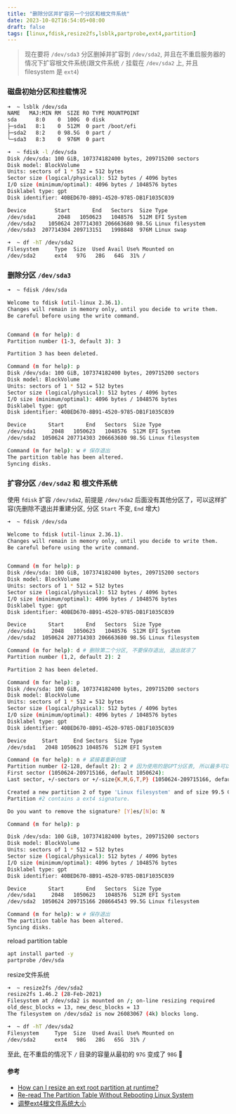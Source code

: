 ```yaml
---
title: "删除分区并扩容另一个分区和根文件系统"
date: 2023-10-02T16:54:05+08:00
draft: false
tags: [linux,fdisk,resize2fs,lsblk,partprobe,ext4,partition]
---
```


> 现在要将 `/dev/sda3` 分区删掉并扩容到 `/dev/sda2`, 并且在不重启服务器的情况下扩容根文件系统(跟文件系统 `/` 挂载在 `/dev/sda2` 上, 并且 filesystem 是 `ext4`)

### 磁盘初始分区和挂载情况

```bash
➜  ~ lsblk /dev/sda
NAME   MAJ:MIN RM  SIZE RO TYPE MOUNTPOINT
sda      8:0    0  100G  0 disk 
├─sda1   8:1    0  512M  0 part /boot/efi
├─sda2   8:2    0 98.5G  0 part /
└─sda3   8:3    0  976M  0 part 

➜  ~ fdisk -l /dev/sda
Disk /dev/sda: 100 GiB, 107374182400 bytes, 209715200 sectors
Disk model: BlockVolume     
Units: sectors of 1 * 512 = 512 bytes
Sector size (logical/physical): 512 bytes / 4096 bytes
I/O size (minimum/optimal): 4096 bytes / 1048576 bytes
Disklabel type: gpt
Disk identifier: 40BED670-8B91-4520-9785-DB1F1035C039

Device         Start       End   Sectors  Size Type
/dev/sda1       2048   1050623   1048576  512M EFI System
/dev/sda2    1050624 207714303 206663680 98.5G Linux filesystem
/dev/sda3  207714304 209713151   1998848  976M Linux swap

➜  ~ df -hT /dev/sda2
Filesystem     Type  Size  Used Avail Use% Mounted on
/dev/sda2      ext4   97G   28G   64G  31% /
```

### 删除分区 `/dev/sda3`

```bash
➜  ~ fdisk /dev/sda

Welcome to fdisk (util-linux 2.36.1).
Changes will remain in memory only, until you decide to write them.
Be careful before using the write command.


Command (m for help): d
Partition number (1-3, default 3): 3

Partition 3 has been deleted.

Command (m for help): p
Disk /dev/sda: 100 GiB, 107374182400 bytes, 209715200 sectors
Disk model: BlockVolume     
Units: sectors of 1 * 512 = 512 bytes
Sector size (logical/physical): 512 bytes / 4096 bytes
I/O size (minimum/optimal): 4096 bytes / 1048576 bytes
Disklabel type: gpt
Disk identifier: 40BED670-8B91-4520-9785-DB1F1035C039

Device       Start       End   Sectors  Size Type
/dev/sda1     2048   1050623   1048576  512M EFI System
/dev/sda2  1050624 207714303 206663680 98.5G Linux filesystem

Command (m for help): w # 保存退出
The partition table has been altered.
Syncing disks.
```

### 扩容分区 `/dev/sda2` 和 根文件系统

使用 `fdisk` 扩容 `/dev/sda2`, 前提是 `/dev/sda2` 后面没有其他分区了，可以这样扩容(先删除不退出并重建分区, 分区 `Start` 不变, `End` 增大)

```bash
➜  ~ fdisk /dev/sda

Welcome to fdisk (util-linux 2.36.1).
Changes will remain in memory only, until you decide to write them.
Be careful before using the write command.


Command (m for help): p
Disk /dev/sda: 100 GiB, 107374182400 bytes, 209715200 sectors
Disk model: BlockVolume     
Units: sectors of 1 * 512 = 512 bytes
Sector size (logical/physical): 512 bytes / 4096 bytes
I/O size (minimum/optimal): 4096 bytes / 1048576 bytes
Disklabel type: gpt
Disk identifier: 40BED670-8B91-4520-9785-DB1F1035C039

Device       Start       End   Sectors  Size Type
/dev/sda1     2048   1050623   1048576  512M EFI System
/dev/sda2  1050624 207714303 206663680 98.5G Linux filesystem

Command (m for help): d # 删除第二个分区, 不要保存退出, 退出就凉了
Partition number (1,2, default 2): 2

Partition 2 has been deleted.

Command (m for help): p
Disk /dev/sda: 100 GiB, 107374182400 bytes, 209715200 sectors
Disk model: BlockVolume     
Units: sectors of 1 * 512 = 512 bytes
Sector size (logical/physical): 512 bytes / 4096 bytes
I/O size (minimum/optimal): 4096 bytes / 1048576 bytes
Disklabel type: gpt
Disk identifier: 40BED670-8B91-4520-9785-DB1F1035C039

Device     Start     End Sectors  Size Type
/dev/sda1   2048 1050623 1048576  512M EFI System

Command (m for help): n # 紧接着重新创建
Partition number (2-128, default 2): 2 # 因为使用的是GPT分区表, 所以最多可以有128个分区, MBR的只能有4个分区
First sector (1050624-209715166, default 1050624): 
Last sector, +/-sectors or +/-size{K,M,G,T,P} (1050624-209715166, default 209715166): 

Created a new partition 2 of type 'Linux filesystem' and of size 99.5 GiB.
Partition #2 contains a ext4 signature.

Do you want to remove the signature? [Y]es/[N]o: N

Command (m for help): p

Disk /dev/sda: 100 GiB, 107374182400 bytes, 209715200 sectors
Disk model: BlockVolume     
Units: sectors of 1 * 512 = 512 bytes
Sector size (logical/physical): 512 bytes / 4096 bytes
I/O size (minimum/optimal): 4096 bytes / 1048576 bytes
Disklabel type: gpt
Disk identifier: 40BED670-8B91-4520-9785-DB1F1035C039

Device       Start       End   Sectors  Size Type
/dev/sda1     2048   1050623   1048576  512M EFI System
/dev/sda2  1050624 209715166 208664543 99.5G Linux filesystem

Command (m for help): w # 保存退出
The partition table has been altered.
Syncing disks.
```

reload partition table

```bash
apt install parted -y
partprobe /dev/sda
```

resize文件系统

```bash
➜  ~ resize2fs /dev/sda2
resize2fs 1.46.2 (28-Feb-2021)
Filesystem at /dev/sda2 is mounted on /; on-line resizing required
old_desc_blocks = 13, new_desc_blocks = 13
The filesystem on /dev/sda2 is now 26083067 (4k) blocks long.

➜  ~ df -hT /dev/sda2
Filesystem     Type  Size  Used Avail Use% Mounted on
/dev/sda2      ext4   98G   28G   65G  31% /
```

至此, 在不重启的情况下 `/` 目录的容量从最初的 `97G` 变成了 `98G` 👏

#### 参考

- [How can I resize an ext root partition at runtime?](https://askubuntu.com/questions/24027/how-can-i-resize-an-ext-root-partition-at-runtime)
- [Re-read The Partition Table Without Rebooting Linux System](https://www.cyberciti.biz/tips/re-read-the-partition-table-without-rebooting-linux-system.html)
- [调整ext4根文件系统大小](https://cloud-atlas.readthedocs.io/zh_CN/latest/linux/storage/filesystem/ext/resize_ext4_rootfs.html#ext4)